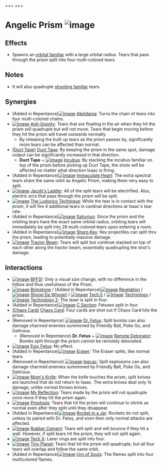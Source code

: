 +++
+++

 # Angelic Prism ![image](/image/Angelic_Prism.png) 


Effects
---------


* Spawns an [orbital familiar](/wiki/Familiar#Orbital_Familiars "Familiar") with a large orbital radius. Tears that pass through the prism split into four multi-colored tears.


Notes
-------


* It will also quadruple [shooting familiar](/wiki/Familiar "Familiar") tears.


Synergies
-----------


* (Added in Repentance)[![image](/image/Akeldama.png)](/wiki/Akeldama "Akeldama") [Akeldama](/wiki/Akeldama "Akeldama"): Turns the chain of tears into four multi-colored chains.
* [![image](/image/Anti-Gravity.png)](/wiki/Anti-Gravity "Anti-Gravity") [Anti-Gravity](/wiki/Anti-Gravity "Anti-Gravity"): Tears that are floating in the air when they hit the prism will quadruple but will not move. Tears that begin moving before they hit the prism will travel outwards normally.
	+ By releasing the built up tears as the prism passes by, significantly more tears can be affected than normal.
* [(Duct Tape)](/wiki/Duct_Tape "Duct Tape") [Duct Tape](/wiki/Duct_Tape "Duct Tape"): By keeping the prism in the same spot, damage output can be significantly increased in that direction.
	+ **Duct Tape** + [![image](/image/Incubus.png)](/wiki/Incubus "Incubus") [Incubus](/wiki/Incubus "Incubus"): By stacking the incubus familiar on top of the prism before picking up Duct Tape, the shots will be affected no matter what direction Isaac is firing.
* (Added in Repentance)[![image](/image/Immaculate_Heart.png)](/wiki/Immaculate_Heart "Immaculate Heart") [Immaculate Heart](/wiki/Immaculate_Heart "Immaculate Heart"): The extra spectral tears share the same orbit as Angelic Prism, making them very easy to split.
* [![image](/image/Jacob%27s_Ladder.png)](/wiki/Jacob%27s_Ladder "Jacob's Ladder") [Jacob's Ladder](/wiki/Jacob%27s_Ladder "Jacob's Ladder"): All of the split tears will be electrified. Also, electric arcs that pass through the prism will be split.
* [![image](/image/The_Ludovico_Technique.png)](/wiki/The_Ludovico_Technique "The Ludovico Technique") [The Ludovico Technique](/wiki/The_Ludovico_Technique "The Ludovico Technique"): While the tear is in contact with the prism, it will fire 4 additional tears in cardinal directions at Isaac's tear rate.
* (Added in Repentance)[![image](/image/Saturnus.png)](/wiki/Saturnus "Saturnus") [Saturnus](/wiki/Saturnus "Saturnus"): Since the prism and the orbiting tears have the exact same orbital radius, orbiting tears will immediately be split into 28 multi-colored tears upon entering a room.
* (Added in Repentance)[![image](/image/Sharp_Key.png)](/wiki/Sharp_Key "Sharp Key") [Sharp Key](/wiki/Sharp_Key "Sharp Key"): Key projectiles can split thru the prism, leading to potentially massive damage.
* [![image](/image/Tractor_Beam.png)](/wiki/Tractor_Beam "Tractor Beam") [Tractor Beam](/wiki/Tractor_Beam "Tractor Beam"): Tears will split but continue stacked on top of each other along the tractor beam, essentially quadrupling the shot's damage.


Interactions
--------------


* [![image](/image/BFFS!.png)](/wiki/BFFS! "BFFS!") [BFFS!](/wiki/BFFS! "BFFS!"): Only a visual size change, with no difference in the hitbox and thus usefulness of the Prism.
* [![image](/image/Brimstone.png)](/wiki/Brimstone "Brimstone") [Brimstone](/wiki/Brimstone "Brimstone") / (Added in Repentance)[![image](/image/Revelation.png)](/wiki/Revelation "Revelation") [Revelation](/wiki/Revelation "Revelation") / [![image](/image/Shoop_Da_Whoop!.png)](/wiki/Shoop_Da_Whoop! "Shoop Da Whoop!") [Shoop Da Whoop!](/wiki/Shoop_Da_Whoop! "Shoop Da Whoop!") / [![image](/image/Tech.5.png)](/wiki/Tech.5 "Tech.5") [Tech.5](/wiki/Tech.5 "Tech.5") / [![image](/image/Technology.png)](/wiki/Technology "Technology") [Technology](/wiki/Technology "Technology") / [![image](/image/Technology_2.png)](/wiki/Technology_2 "Technology 2") [Technology 2](/wiki/Technology_2 "Technology 2"): The laser is split in four.
* (Added in Repentance)[![image](/image/C_Section.png)](/wiki/C_Section "C Section") [C Section](/wiki/C_Section "C Section"): Fetuses split in four.
* [(Chaos Card)](/wiki/Chaos_Card "Chaos Card") [Chaos Card](/wiki/Chaos_Card "Chaos Card"): Four cards are shot out if Chaos Card hits the prism.
* (Removed in Repentance) [![image](/image/Dr._Fetus.png)](/wiki/Dr._Fetus "Dr. Fetus") [Dr. Fetus](/wiki/Dr._Fetus "Dr. Fetus"): Split bombs can also damage charmed enemies summoned by Friendly Ball, Poke Go, and Delirious.
	+ (Removed in Repentance) **Dr. Fetus** + [![image](/image/Remote_Detonator.png)](/wiki/Remote_Detonator "Remote Detonator") [Remote Detonator](/wiki/Remote_Detonator "Remote Detonator"): Bombs split through the prism cannot be remotely detonated.
* [![image](/image/Epic_Fetus.png)](/wiki/Epic_Fetus "Epic Fetus") [Epic Fetus](/wiki/Epic_Fetus "Epic Fetus"): No effect.
* (Added in Repentance)[![image](/image/Eraser.png)](/wiki/Eraser "Eraser") [Eraser](/wiki/Eraser "Eraser"): The Eraser splits, like normal tears.
* (Removed in Repentance) [![image](/image/Ipecac.png)](/wiki/Ipecac "Ipecac") [Ipecac](/wiki/Ipecac "Ipecac"): Split explosions can also damage charmed enemies summoned by Friendly Ball, Poke Go, and Delirious.
* [![image](/image/Mom%27s_Knife.png)](/wiki/Mom%27s_Knife "Mom's Knife") [Mom's Knife](/wiki/Mom%27s_Knife "Mom's Knife"): When the knife touches the prism, split knives are launched that do not return to Isaac. The extra knives deal only 1x damage, unlike normal thrown knives.
* [![image](/image/My_Reflection.png)](/wiki/My_Reflection "My Reflection") [My Reflection](/wiki/My_Reflection "My Reflection"): Tears made by the prism will not quadruple once more if they hit the prism again.
* [![image](/image/Proptosis.png)](/wiki/Proptosis "Proptosis") [Proptosis](/wiki/Proptosis "Proptosis"): Tears that hit the prism will continue to shrink as normal even after they split until they disappear.
* (Added in Repentance)[![image](/image/Rocket_in_a_Jar.png)](/wiki/Rocket_in_a_Jar "Rocket in a Jar") [Rocket in a Jar](/wiki/Rocket_in_a_Jar "Rocket in a Jar"): Rockets do not split, unless its paired with Dr. Fetus, and even then only normal attacks are affected.
* [![image](/image/Rubber_Cement.png)](/wiki/Rubber_Cement "Rubber Cement") [Rubber Cement](/wiki/Rubber_Cement "Rubber Cement"): Tears will split and will bounce if they hit a wall. However, if split tears hit the prism, they will not split again.
* [![image](/image/Tech_X.png)](/wiki/Tech_X "Tech X") [Tech X](/wiki/Tech_X "Tech X"): Laser rings are split into four.
* [![image](/image/Tiny_Planet.png)](/wiki/Tiny_Planet "Tiny Planet") [Tiny Planet](/wiki/Tiny_Planet "Tiny Planet"): Tears that hit the prism will quadruple, but all four tears will overlap and follow the same orbit.
* (Added in Repentance)[![image](/image/Urn_of_Souls.png)](/wiki/Urn_of_Souls "Urn of Souls") [Urn of Souls](/wiki/Urn_of_Souls "Urn of Souls"): The flames split into four multicolored flames.


